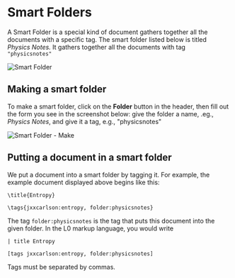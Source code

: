 # Smart Folders

A Smart Folder is a special kind of document 
gathers together all the documents with a specific 
tag.  The smart folder listed below is titled 
*Physics Notes.*  It gathers together all the 
documents with tag `"physicsnotes"`

![Smart Folder](https://i.ibb.co/QMdphTG/image.png)


## Making a smart folder

To make a smart folder, click on the **Folder** button
in the header, then fill out the form you see in the 
screenshot below: give the folder a name, .eg., 
*Physics Notes*, and give it a tag, e.g., "physicsnotes"

![Smart Folder - Make](https://i.ibb.co/zmp2pyj/image.png)

## Putting a document in a smart folder


We put a document into a smart folder by tagging it.
For example, the example document displayed above 
begins like this:

```text
\title{Entropy}

\tags{jxxcarlson:entropy, folder:physicsnotes}
```

The tag `folder:physicsnotes` is the tag that puts this
document into the given folder. In the L0 markup
language, you would write


```text
| title Entropy

[tags jxxcarlson:entropy, folder:physicsnotes]
```

Tags must be separated by commas.



